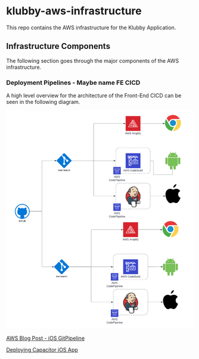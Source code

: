 # klubby-aws-infrastructure
This repo contains the AWS infrastructure for the Klubby Application.

## Infrastructure Components
The following section goes through the major components of the AWS infrastructure.


### Deployment Pipelines - Maybe name FE CICD

A high level overview for the architecture of the Front-End CICD can be seen in the following diagram.

<img src="documentation/images/fe-cicd-arch.png" width="600"/>


[AWS Blog Post - iOS GitPipeline](https://aws.amazon.com/blogs/devops/building-and-testing-ios-and-ipados-apps-with-aws-devops-and-mobile-services/)

[Deploying Capacitor iOS App](https://www.joshmorony.com/deploying-capacitor-applications-to-ios-development-distribution/#do-i-need-a-mac-to-deploy-to-ios)